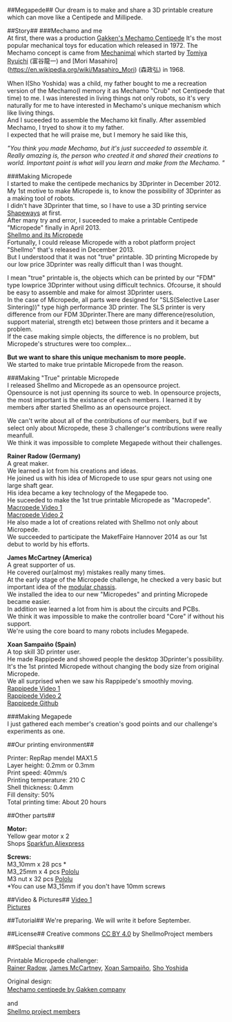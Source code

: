 
##Megapede##
Our dream is to make and share a 3D printable creature which can move like a Centipede and Millipede.

##Story##
###Mechamo and me  
 At first, there was a production [Gakken's Mechamo Centipede](http://otonanokagaku.net/products/mechanic/worm/history.html  ) 
It's the most popular mechanical toys for education which released in 1972. The Mechamo concept is came from  [Mechanimal](https://ja.wikipedia.org/wiki/%E3%83%A1%E3%82%AB%E3%83%8B%E3%83%9E%E3%83%AB) which started by 
[Tomiya Ryuichi](https://ja.wikipedia.org/wiki/%E5%AF%8C%E8%B0%B7%E9%BE%8D%E4%B8%80) (富谷龍一) and [Mori Masahiro]
(https://en.wikipedia.org/wiki/Masahiro_Mori) (森政弘) in 1968.  

 When I(Sho Yoshida) was a child, my father bought to me a recreation version of the Mechamo(I memory it as Mechamo "Crub" not Centipede that time) to me. 
 I was interested in living things not only robots, so it's very naturally for me to have interested in Mechamo's unique mechanism which like living things.  
 And I suceeded to assemble the Mechamo kit finally. After assembled Mechamo, I tryed to show it to my father.  
I expected that he will praise me, but I memory he said like this,  

*"You think you made Mechamo, but it's just succeeded to assemble it. Really amazing is, the person who created it and shared their creations to world. Important point is what will you learn and make from the Mechamo. "*   


###Making Micropede  
 I started to make the centipede mechanics by 3Dprinter in December 2012.  
My 1st motive to make Micropede is, to know the possibility of 3Dprinter as a making tool of robots.  
I didn't have 3Dprinter that time, so I have to use a 3D printing service [Shapeways](http://shapeways.com) at first.  
After many try and error, I suceeded to make a printable Centipede "Micropede" finally in April 2013.  
[Shellmo and its Micropede](https://www.youtube.com/watch?v=xYNSvGK80Wg)  
 Fortunally, I could release Micropede with a robot platform project "Shellmo" that's released in December 2013.  
But I understood that it was not  "true" printable. 3D printing Micropede by our low price 3Dprinter was really difficult than I was thought.  

 I mean "true" printable is, the objects which can be printed by our "FDM" type lowprice 3Dprinter without using difficult technics. Ofcourse, it should be easy to assemble and make for almost 3Dprinter users.  
In the case of Micropede, all parts were designed for "SLS(Selective Laser Sintering))" type high performance 3D printer. The SLS printer is very difference from our FDM 3Dprinter.There are many difference(resolution, support material, strength etc) between those printers and it became a problem.  
If the case making simple objects, the difference is no problem, but Micropede's structures were too complex...  

**But we want to share this unique mechanism to more people.**  
We started to make true printable Micropede from the reason.  


###Making "True" printable Micropede  
 I released Shellmo and Micropede as an opensource project.  
Opensource is not just openning its source to web. In opensource projects, the most important is the existance of each members. I learned it by members after started Shellmo as an opensource project.  

 We can't write about all of the contributions of our members, but if we select only about Micropede, these 3 challenger's contributions were really meanfull.  
We think it was impossible to complete Megapede without their challenges.  

__Rainer Radow (Germany)__  
A great maker.  
We learned a lot from his creations and ideas.  
He joined us with his idea of Micropede to use spur gears not using one large shaft gear.  
His idea became a key technology of the Megapede too.  
He suceeded to make the 1st true printable Micropede as "Macropede".  
[Macropede Video 1](https://www.youtube.com/watch?v=dby9-y3LWuI)  
[Macropede Video 2](https://www.youtube.com/watch?v=MxFvMthnkI4)  
He also made a lot of creations related with Shellmo not only about Micropede.  
We succeeded to participate the MakefFaire Hannover 2014 as our 1st debut to world by his efforts.  

__James McCartney (America)__  
 A great supporter of us.  
He covered our(almost my) mistakes really many times.  
At the early stage of the Micropede challenge, he checked a very basic but important idea of the [modular chassis](http://forum1.shellmo.org/attachment.php?aid=61).  
We installed the idea to our new "Micropedes" and printing Micropede became easier.   
In addition we learned a lot from him is about the circuits and PCBs.  
We think it was impossible to make the controller board "Core" if without his support.  
We're using the core board to many robots includes Megapede.  

__Xoan Sampaiño (Spain)__  
A top skill 3D printer user.  
He made Rappipede and showed people the desktop 3Dprinter's possibility.  
It's the 1st printed Micropede without changing the body size from original Micropede.  
We all surprised when we saw his Rappipede's smoothly moving.  
[Rappipede Video 1](https://www.youtube.com/watch?v=5SxTt_0yK84)  
[Rappipede Video 2](https://www.dropbox.com/sc/fmw0s3prkcso5qs/AADh8P2q8O4PXhfHao4VZ6Dba/21)  
[Rappipede Github](https://github.com/xoan/shellmo-rappipede)  

###Making Megapede  
 I just gathered each member's creation's good points and our challenge's experiments as one.  


##Our printing environment##

Printer: RepRap mendel MAX1.5  
Layer height: 0.2mm or 0.3mm  
Print speed: 40mm/s  
Printing temperature: 210 C  
Shell thickness: 0.4mm  
Fill density: 50%  
Total printing time: About 20 hours

##Other parts##

__Motor:__  
Yellow gear motor x 2  
Shops [Sparkfun](https://www.sparkfun.com/products/13302),[Aliexpress](http://www.aliexpress.com/item/Free-Shipping-1pc-Intelligent-Car-Gear-Motor-TT-Motor-Robot-Gear-Motor-for-Arduino-New/2021653093.html)   

__Screws:__  
M3_10mm x 28 pcs *  
M3_25mm x 4 pcs [Pololu](https://www.pololu.com/product/1077)  
M3 nut x 32 pcs [Pololu](https://www.pololu.com/product/1069)  
*You can use M3_15mm if you don't have 10mm screws  

##Video & Pictures##
[Video 1](https://youtu.be/yfT-OWgM8ek)  
[Pictures](https://drive.google.com/folderview?id=0BzXngGiXNca9fjhMdy04RHRUTDA3R2JDX1hneXNLdXozVDJyY0lXaWRUN3djOW5vR0ZmeXc&usp=sharing)  

##Tutorial##
We're preparing.
We will write it before September.

##License##
Creative commons [CC BY 4.0](http://creativecommons.org/licenses/by/4.0/) by ShellmoProject members  

##Special thanks##

Printable Micropede challenger:  
[Rainer Radow](http://radow.org/index.php), [James McCartney](https://www.facebook.com/james.mccartney.334), [Xoan Sampaiño](https://www.facebook.com/xoansampainho), [Sho Yoshida](https://www.facebook.com/shodelta)  

Original design:  
[Mechamo centipede by Gakken company](http://otonanokagaku.net/products/mechanic/worm/history.html)　　

and  
[Shellmo project members](https://www.facebook.com/groups/260857484072218/)　　
